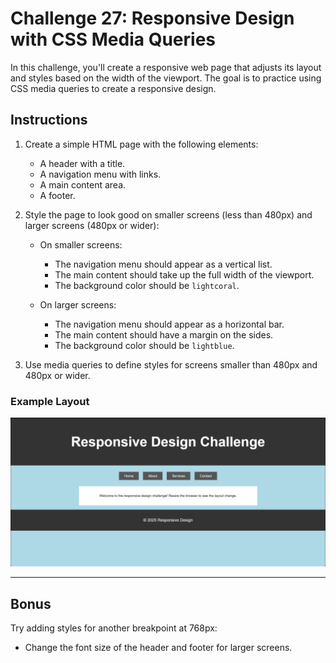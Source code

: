 # Challenge 27: Responsive Design with CSS Media Queries

In this challenge, you'll create a responsive web page that adjusts its layout and styles based on the width of the viewport. The goal is to practice using CSS media queries to create a responsive design.

## Instructions

1. Create a simple HTML page with the following elements:
   - A header with a title.
   - A navigation menu with links.
   - A main content area.
   - A footer.

2. Style the page to look good on smaller screens (less than 480px) and larger screens (480px or wider):
   - On smaller screens:
     - The navigation menu should appear as a vertical list.
     - The main content should take up the full width of the viewport.
     - The background color should be `lightcoral`.

   - On larger screens:
     - The navigation menu should appear as a horizontal bar.
     - The main content should have a margin on the sides.
     - The background color should be `lightblue`.

3. Use media queries to define styles for screens smaller than 480px and 480px or wider.

### Example Layout
![Example Layout Image](../Images/Challenge27Result.png)

---

## Bonus

Try adding styles for another breakpoint at 768px:
- Change the font size of the header and footer for larger screens.
